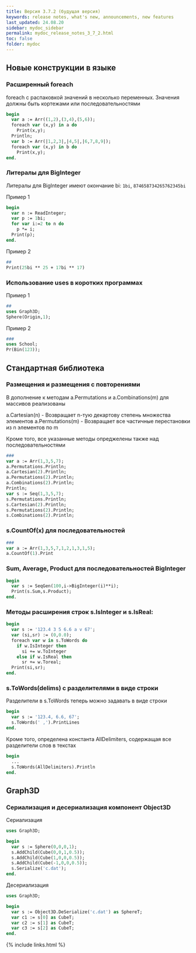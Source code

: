 ```yaml
---
title: Версия 3.7.2 (будущая версия)
keywords: release notes, what's new, announcements, new features
last_updated: 24.08.20
sidebar: mydoc_sidebar
permalink: mydoc_release_notes_3_7_2.html
toс: false
folder: mydoc
---
```


## Новые конструкции в языке

### Расширенный foreach

foreach с распаковкой значений в несколько переменных. Значения должны быть кортежами или последовательностями

```pascal
begin
  var a := Arr((1,2),(3,4),(5,6));
  foreach var (x,y) in a do
    Print(x,y);
  Println;
  var b := Arr(|1,2,3|,|4,5|,|6,7,8,9|);
  foreach var (x,y) in b do
    Print(x,y);
end.
```


### Литералы для BigInteger

Литералы для BigInteger имеют окончание bi: `1bi`, `874658734265762345bi`

Пример 1

```pascal
begin
  var n := ReadInteger;
  var p := 1bi;
  for var i:=2 to n do
    p *= i;
  Print(p);  
end.
```

Пример 2

```pascal
##
Print(25bi ** 25 + 17bi ** 17)
```

### Использование uses в коротких программах

Пример 1

```pascal
##
uses Graph3D;
Sphere(Origin,1);
```

Пример 2

```pascal
###
uses School;
Pr(Bin(123));
```

## Стандартная библиотека

### Размещения и размещения с повторениями

В дополнение к методам a.Permutations и a.Combinations(m) для массивов реализованы

a.Cartesian(n) - Возвращает n-тую декартову степень множества элементов
a.Permutations(m) - Возвращает все частичные перестановки из n элементов по m

Кроме того, все указанные методы опреджелены также над последовательностями

```pascal
###
var a := Arr(1,3,5,7);
a.Permutations.Println;
a.Cartesian(2).Println;
a.Permutations(2).Println;
a.Combinations(2).Println;
Println;
var s := Seq(1,3,5,7);
s.Permutations.Println;
s.Cartesian(2).Println;
s.Permutations(2).Println;
s.Combinations(2).Println;
```

### s.CountOf(x) для последовательностей

```pascal
###
var a := Arr(1,3,5,7,1,2,1,3,1,5);
a.CountOf(1).Print
```

### Sum, Average, Product для последовательностей BigInteger

```pascal
begin
  var s := SeqGen(100,i->BigInteger(i)**i);
  Print(s.Sum,s.Product);
end.
```

### Методы расширения строк s.IsInteger и s.IsReal:

```pascal
begin
  var s := '123.4 3 5 6.6 a v 67';
  var (si,sr) := (0,0.0);
  foreach var w in s.ToWords do
    if w.IsInteger then
      si += w.ToInteger
    else if w.IsReal then
      sr += w.Toreal;
  Print(si,sr);  
end.
```

### s.ToWords(delims) с разделителями в виде строки

Разделители в s.ToWords теперь можно задавать в виде строки

```pascal
begin
  var s := '123.4, 6.6, 67';
  s.ToWords(' ,').PrintLines
end.
```

Кроме того, определена константа AllDelimiters, содержащая все разделители слов в текстах
```pascal
begin
  ...
  s.ToWords(AllDelimiters).Println
end.
```

## Graph3D

### Сериализация и десериализация компонент Object3D 

Сериализация
```pascal
uses Graph3D;

begin
  var s := Sphere(0,0,0,1);
  s.AddChild(Cube(0,0,1,0.5));
  s.AddChild(Cube(1,0,0,0.5));
  s.AddChild(Cube(-1,0,0,0.5));
  s.Serialize('c.dat');
end.
```

Десериализация
```pascal
uses Graph3D;

begin
  var s := Object3D.DeSerialize('c.dat') as SphereT;
  var c1 := s[0] as CubeT;
  var c2 := s[1] as CubeT;
  var c3 := s[2] as CubeT;
end.
```




{% include links.html %}

